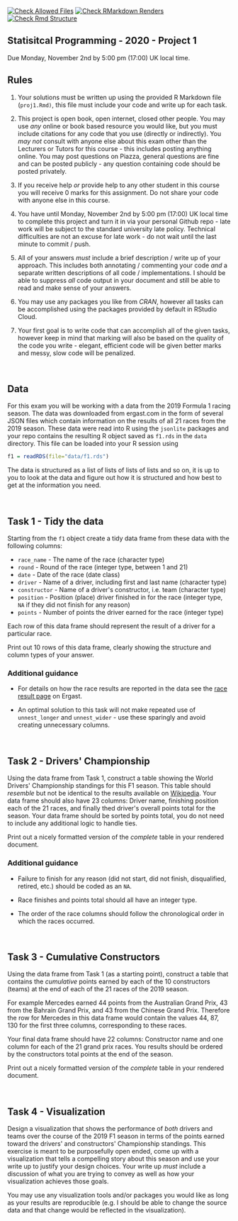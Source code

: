[![Check Allowed Files](https://github.com/statprog-s1-2020/proj1_ishaanjolly/workflows/Check%20Allowed%20Files/badge.svg)](https://github.com/statprog-s1-2020/proj1_ishaanjolly/actions?query=workflow:%22Check%20Allowed%20Files%22) [![Check RMarkdown Renders](https://github.com/statprog-s1-2020/proj1_ishaanjolly/workflows/Check%20RMarkdown%20Renders/badge.svg)](https://github.com/statprog-s1-2020/proj1_ishaanjolly/actions?query=workflow:%22Check%20RMarkdown%20Renders%22) [![Check Rmd Structure](https://github.com/statprog-s1-2020/proj1_ishaanjolly/workflows/Check%20Rmd%20Structure/badge.svg)](https://github.com/statprog-s1-2020/proj1_ishaanjolly/actions?query=workflow:%22Check%20Rmd%20Structure%22)


Statisitcal Programming - 2020 - Project 1
-----------

Due Monday, November 2nd by 5:00 pm (17:00) UK local time.

## Rules

1. Your solutions must be written up using the provided R Markdown file (`proj1.Rmd)`, this file must include your code and write up for each task.

2. This project is open book, open internet, closed other people. You may use *any* online or book based resource you would like, but you must include citations for any code that you use (directly or indirectly). You *may not* consult with anyone else about this exam other than the Lecturers or Tutors for this course - this includes posting anything online. You may post questions on Piazza, general questions are fine and can be posted publicly - any question containing code should be posted privately.

3. If you receive help *or* provide help to any other student in this course you will receive 0 marks for this assignment. Do not share your code with anyone else in this course.

4. You have until Monday, November 2nd by 5:00 pm (17:00) UK local time to complete this project and turn it in via your personal Github repo - late work will be subject to the standard university late policy. Technical difficulties are not an excuse for late work - do not wait until the last minute to commit / push.

5. All of your answers *must* include a brief description / write up of your approach. This includes both annotating / commenting your code *and* a separate written descriptions of all code / implementations. I should be able to suppress *all* code output in your document and still be able to read and make sense of your answers.

6. You may use any packages you like from *CRAN*, however all tasks can be accomplished using the packages provided by default in RStudio Cloud.

7. Your first goal is to write code that can accomplish all of the given tasks,  however keep in mind that marking will also be based on the quality of the code you write - elegant, efficient code will be given better marks and messy, slow code will be penalized.

<br />

## Data

For this exam you will be working with a data from the 2019 Formula 1 racing season. The data was downloaded from ergast.com in the form of several JSON files which contain information on the results of all 21 races from the 2019 season. These data were read into R using the `jsonlite` packages and your repo contains the resulting R object saved as `f1.rds` in the `data` directory. This file can be loaded into your R session using
```r
f1 = readRDS(file="data/f1.rds")
```

The data is structured as a list of lists of lists of lists and so on, it is up to you to look at the data and figure out how it is structured and how best to get at the information you need.

<br />

## Task 1 - Tidy the data

Starting from the `f1` object create a tidy data frame from these data with the following columns:

* `race_name` - The name of the race (character type)
* `round` - Round of the race (integer type, between 1 and 21)
* `date` - Date of the race (date class)
* `driver` - Name of a driver, including first and last name (character type)
* `constructor` - Name of a driver's constructor, i.e. team (character type)
* `position` - Position (place) driver finished in for the race (integer type, `NA` if they did not finish for any reason)
* `points` - Number of points the driver earned for the race (integer type)

Each row of this data frame should represent the result of a driver for a particular race.

Print out 10 rows of this data frame, clearly showing the structure and column types of your answer.

### Additional guidance

* For details on how the race results are reported in the data see the [race result page](https://ergast.com/mrd/methods/results/) on Ergast.

* An optimal solution to this task will not make repeated use of `unnest_longer` and `unnest_wider` - use these sparingly and avoid creating unnecessary columns.



<br/>


## Task 2 - Drivers' Championship

Using the data frame from Task 1, construct a table showing the World Drivers' Championship standings for this F1 season. This table should *resemble* but not be identical to the results available on [Wikipedia](https://en.wikipedia.org/wiki/2019_Formula_One_World_Championship#World_Drivers'_Championship_standings). Your data frame should also have 23 columns: Driver name, finishing position each of the 21 races, and finally thed driver's overall points total for the season. Your data frame should be sorted by points total, you do not need to include any additional logic to handle ties. 

Print out a nicely formatted version of the *complete* table in your rendered document. 


### Additional guidance

* Failure to finish for any reason (did not start, did not finish, disqualified, retired, etc.) should be coded as an `NA`.

* Race finishes and points total should all have an integer type.

* The order of the race columns should follow the chronological order in which the races occurred.

<br />

## Task 3 - Cumulative Constructors

Using the data frame from Task 1 (as a starting point), construct a table that contains the *cumulative* points earned by each of the 10 constructors (teams) at the end of each of the 21 races of the 2019 season. 

For example Mercedes earned 44 points from the Australian Grand Prix, 43 from the Bahrain Grand Prix, and 43 from the Chinese Grand Prix. Therefore the row for Mercedes in this data frame would contain the values 44, 87, 130 for the first three columns, corresponding to these races. 

Your final data frame should have 22 columns: Constructor name and one column for each of the 21 grand prix races. You results should be ordered by the constructors total points at the end of the season.

Print out a nicely formatted version of the *complete* table in your rendered document.

<br />

## Task 4 - Visualization

Design a visualization that shows the performance of *both* drivers and teams over the course of the 2019 F1 season in terms of the points earned toward the drivers' and constructors' Championship standings. This exercise is meant to be purposefully open ended, come up with a visualization that tells a compelling story about this season and use your write up to justify your design choices. Your write up *must* include a discussion of what you are trying to convey as well as how your visualization achieves those goals.

You may use any visualization tools and/or packages you would like as long as your results are reproducible (e.g. I should be able to change the source data and that change would be reflected in the visualization).


